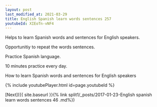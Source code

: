 ```yaml
---
layout: post
last_modified_at: 2021-03-29
title: English Spanish learn words sentences 257 
youtubeId: XIEoTn-vNF4
---
```

 
 
Helps to learn Spanish words and sentences for English speakers.

Opportunitiy to repeat the words sentences. 

Practice Spanish language. 
 
10 minutes practice every day. 
 
How to learn Spanish words and sentences for English speakers 
 
{% include youtubePlayer.html id=page.youtubeId %}
 
 
[Next]({{ site.baseurl }}{% link  split1/_posts/2017-01-23-English spanish learn words sentences 46 .md%})
 
